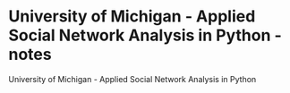 # University of Michigan - Applied Social Network Analysis in Python - notes
University of Michigan - Applied Social Network Analysis in Python


